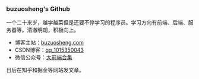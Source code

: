 
### buzuosheng's Github

一个二十来岁，越学越菜但是还要不停学习的程序员。学习方向有前端、后端、服务器等。清澈明朗，积极向上。

- 博客主站：[buzuosheng.com](https://www.buzuosheng.com/)
- CSDN博客：[qq_1015350043](https://blog.csdn.net/qq_41907806)
- 微信公众号：[大前端合集](https://mmbiz.qpic.cn/mmbiz_jpg/GY9ZJPx6bMAh9RRnEJ6OwUPLeXnlIicDwvf8BFG36pbhfWqWBTcUR2eCXpaKWjdpr49K038obk2iaeAM764dBwRA/0?wx_fmt=jpeg)

日后在知乎和掘金等网站发文章。
